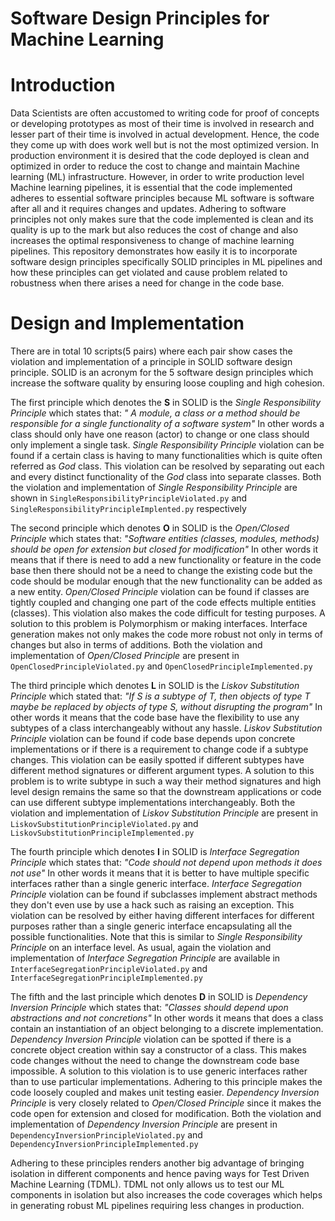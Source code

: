 # Software Design Principles for Machine Learning

# Introduction

Data Scientists are often accustomed to writing code for proof of concepts or developing prototypes as most of their time is involved in research and lesser part of their time is involved in actual development. Hence, the code they come up with does work well but is not the most optimized version. In production environment it is desired that the code deployed is clean and optimized in order to reduce the cost to change and maintain Machine learning (ML) infrastructure.  However, in order to write production level Machine learning pipelines, it is essential that the code implemented adheres to essential software principles because ML software is software after all and it requires changes and updates. Adhering to software principles not only makes sure that the code implemented is clean and its quality is up to the mark but also reduces the cost of change and also increases the optimal responsiveness to change of machine learning pipelines. This repository demonstrates how easily it is to incorporate software design principles specifically SOLID principles in ML pipelines and how these principles can get violated and cause problem related to robustness when there arises a need for change in the code base.

# Design and Implementation

There are in total 10 scripts(5 pairs) where each pair show cases the violation and implementation of a principle in SOLID software design principle. SOLID is an acronym for the 5 software design principles which increase the software quality by ensuring loose coupling and high cohesion. 

The first principle which denotes the **S** in SOLID is the *Single Responsibility Principle* which states that:
*" A module, a class or a method should be responsible for a single functionality of a software system"*
In other words a class should only have one reason (actor) to change or one class should only implement a single task. *Single Responsibility Principle* violation can be found if a certain class is having to many functionalities which is quite often referred as *God* class. This violation can be resolved by separating out each and every distinct functionality of the *God* class into separate classes. Both the violation and implementation of *Single Responsibility Principle* are shown in `SingleResponsibilityPrincipleViolated.py` and `SingleResponsibilityPrincipleImplented.py` respectively 

The second principle which denotes **O** in SOLID is the *Open/Closed Principle* which states that:
*"Software entities (classes, modules, methods) should be open for extension but closed for modification"*
In other words it means that if there is need to add a new functionality or feature in the code base then there should not be a need to change the existing code but the code should be modular enough that the new functionality can be added as a new entity. *Open/Closed Principle* violation can be found if classes are tightly coupled and changing one part of the code effects multiple entities (classes). This violation also makes the code difficult for testing purposes. A solution to this problem is Polymorphism or making interfaces. Interface generation makes not only makes the code more robust not only in terms of changes but also in terms of additions. Both the violation and implementation of *Open/Closed Principle* are present in `OpenClosedPrincipleViolated.py` and `OpenClosedPrincipleImplemented.py`

The third principle which denotes **L** in SOLID is the *Liskov Substitution Principle* which stated that:
*"If S is a subtype of T, then objects of type T maybe be replaced by objects of type S, without disrupting the program"*
In other words it means that the code base have the flexibility to use any subtypes of a class interchangeably without any hassle. *Liskov Substitution Principle* violation can be found if code base depends upon concrete implementations or if there is a requirement to change code if a subtype changes. This violation can be easily spotted if different subtypes have different method signatures or different argument types. A solution to this problem is to write subtype in such a way their method signatures and high level design remains the same so that the downstream applications or code can use different subtype implementations interchangeably. Both the violation and implementation of *Liskov Substitution Principle* are present in `LiskovSubstitutionPrincipleViolated.py` and `LiskovSubstitutionPrincipleImplemented.py`

The fourth principle which denotes **I** in SOLID is *Interface Segregation Principle* which states that:
*"Code should not depend upon methods it does not use"*
In other words it means that it is better to have multiple specific interfaces rather than a single generic interface. *Interface Segregation Principle* violation can be found if subclasses implement abstract methods they don't even use by use a hack such as raising an exception. This violation can be resolved by either having different interfaces for different purposes rather than a single generic interface encapsulating all the possible functionalities. Note that this is similar to *Single Responsibility Principle* on an interface level. As usual, again the violation and implementation of *Interface Segregation Principle* are available in `InterfaceSegregationPrincipleViolated.py` and `InterfaceSegregationPrincipleImplemented.py`

The fifth and the last principle which denotes **D** in SOLID is *Dependency Inversion Principle* which states that:
*"Classes should depend upon abstractions and not concretions"*
In other words it means that does a class contain an instantiation of an object belonging to a discrete implementation. *Dependency Inversion Principle* violation can be spotted if there is a concrete object creation within say a constructor of a class. This makes code changes without the need to change the downstream code base impossible. A solution to this violation is to use generic interfaces rather than to use particular implementations. Adhering to this principle makes the code loosely coupled and makes unit testing easier. *Dependency Inversion Principle* is very closely related to *Open/Closed Principle* since it makes the code open for extension and closed for modification. Both the violation and implementation of *Dependency Inversion Principle* are present in `DependencyInversionPrincipleViolated.py` and `DependencyInversionPrincipleImplemented.py`

Adhering to these principles renders another big advantage of bringing isolation in different components and hence paving ways for Test Driven Machine Learning (TDML). TDML not only allows us to test our ML components in isolation but also increases the code coverages which helps in generating robust ML pipelines requiring less changes in production. 